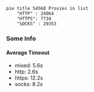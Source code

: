 
```mermaid
pie title 54568 Proxies in list
    "HTTP" : 24064
    "HTTPS": 7734
    "SOCKS" : 29353
```

### Some Info
#### Average Timeout

- mixed: 5.6s
- http: 2.6s
- https: 12.2s
- socks: 8.2s